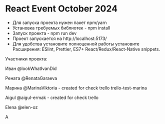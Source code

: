 # React Event October 2024
- Для запуска проекта нужен пакет npm/yarn
- Установка требуемых библиотек - npm install
- Запуск проекта - npm run dev
- Проект запускается на http://localhost:5173/
- Для удобства установите полноценной работы установите Расширения:
ESlint, Prettier, ES7+ React/Redux/React-Native snippets.

Участники проекта:

Иван @lookWhatIvanDid

Рената @RenataGaraeva

Марина @MarinaViktoria - created for check trello
trello-test-marina

Aigul @aigul-ermak - created for check trello

Elena @elen-oz

А